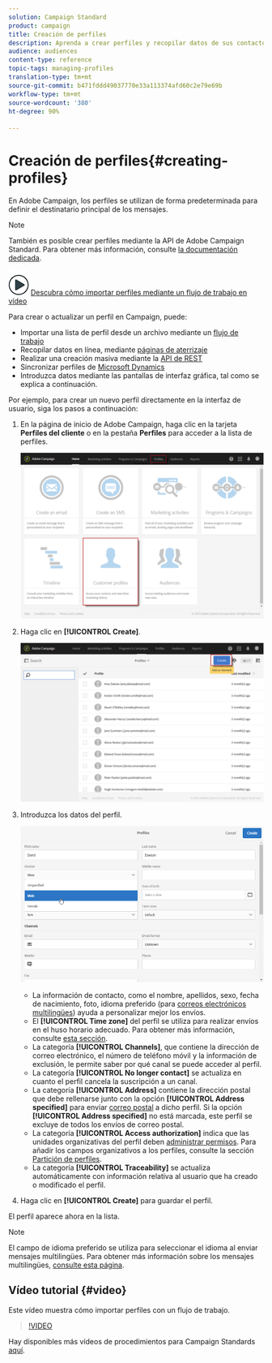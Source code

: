 ```yaml
---
solution: Campaign Standard
product: campaign
title: Creación de perfiles
description: Aprenda a crear perfiles y recopilar datos de sus contactos mediante API, funciones de importación, adquisición en línea y actualizaciones automáticas o manuales.
audience: audiences
content-type: reference
topic-tags: managing-profiles
translation-type: tm+mt
source-git-commit: b471fddd49037770e33a113374afd60c2e79e69b
workflow-type: tm+mt
source-wordcount: '380'
ht-degree: 90%

---
```



# Creación de perfiles{#creating-profiles}

En Adobe Campaign, los perfiles se utilizan de forma predeterminada para definir el destinatario principal de los mensajes.

>[!NOTE]
>
>También es posible crear perfiles mediante la API de Adobe Campaign Standard. Para obtener más información, consulte [la documentación dedicada](../../api/using/creating-profiles.md).

![](assets/do-not-localize/how-to-video.png) [Descubra cómo importar perfiles mediante un flujo de trabajo en vídeo](#video)

Para crear o actualizar un perfil en Campaign, puede:

* Importar una lista de perfil desde un archivo mediante un [flujo de trabajo](../../automating/using/creating-import-workflow-templates.md)
* Recopilar datos en línea, mediante [páginas de aterrizaje](../../channels/using/getting-started-with-landing-pages.md)
* Realizar una creación masiva mediante la [API de REST](../../api/using/get-started-apis.md)
* Sincronizar perfiles de [Microsoft Dynamics](../../integrating/using/d365-acs-get-started.md)
* Introduzca datos mediante las pantallas de interfaz gráfica, tal como se explica a continuación.

Por ejemplo, para crear un nuevo perfil directamente en la interfaz de usuario, siga los pasos a continuación:

1. En la página de inicio de Adobe Campaign, haga clic en la tarjeta **Perfiles del cliente** o en la pestaña **Perfiles** para acceder a la lista de perfiles.

   ![](assets/profile_creation_1.png)

1. Haga clic en **[!UICONTROL Create]**.

   ![](assets/profile_creation.png)

1. Introduzca los datos del perfil.

   ![](assets/profile_creation1.png)

   * La información de contacto, como el nombre, apellidos, sexo, fecha de nacimiento, foto, idioma preferido (para [correos electrónicos multilingües](../../channels/using/creating-a-multilingual-email.md)) ayuda a personalizar mejor los envíos.
   * El **[!UICONTROL Time zone]** del perfil se utiliza para realizar envíos en el huso horario adecuado. Para obtener más información, consulte [esta sección](../../sending/using/sending-messages-at-the-recipient-s-time-zone.md).
   * La categoría **[!UICONTROL Channels]**, que contiene la dirección de correo electrónico, el número de teléfono móvil y la información de exclusión, le permite saber por qué canal se puede acceder al perfil.
   * La categoría **[!UICONTROL No longer contact]** se actualiza en cuanto el perfil cancela la suscripción a un canal.
   * La categoría **[!UICONTROL Address]** contiene la dirección postal que debe rellenarse junto con la opción **[!UICONTROL Address specified]** para enviar [correo postal](../../channels/using/about-direct-mail.md) a dicho perfil. Si la opción **[!UICONTROL Address specified]** no está marcada, este perfil se excluye de todos los envíos de correo postal.
   * La categoría **[!UICONTROL Access authorization]** indica que las unidades organizativas del perfil deben [administrar permisos](../../administration/using/about-access-management.md). Para añadir los campos organizativos a los perfiles, consulte la sección [Partición de perfiles](../../administration/using/organizational-units.md#partitioning-profiles).
   * La categoría **[!UICONTROL Traceability]** se actualiza automáticamente con información relativa al usuario que ha creado o modificado el perfil.

1. Haga clic en **[!UICONTROL Create]** para guardar el perfil.

El perfil aparece ahora en la lista.

>[!NOTE]
>El campo de idioma preferido se utiliza para seleccionar el idioma al enviar mensajes multilingües. Para obtener más información sobre los mensajes multilingües, [consulte esta página](../../channels/using/creating-a-multilingual-email.md).

## Vídeo tutorial {#video}

Este vídeo muestra cómo importar perfiles con un flujo de trabajo.

>[!VIDEO](https://video.tv.adobe.com/v/24993?quality=12)

Hay disponibles más vídeos de procedimientos para Campaign Standards [aquí](https://experienceleague.adobe.com/docs/campaign-standard-learn/tutorials/overview.html?lang=es).
